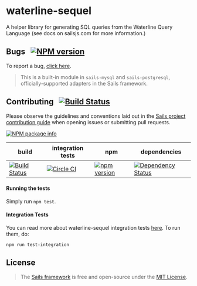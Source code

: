 # waterline-sequel

A helper library for generating SQL queries from the Waterline Query Language (see docs on sailsjs.com for more information.)


## Bugs &nbsp; [![NPM version](https://badge.fury.io/js/waterline-sequel.svg)](http://npmjs.com/package/waterline-sequel)

To report a bug, [click here](http://sailsjs.com/bugs).

> This is a built-in module in `sails-mysql` and `sails-postgresql`, officially-supported adapters in the Sails framework.

## Contributing &nbsp; [![Build Status](https://travis-ci.org/balderdashy/waterline-sequel.svg?branch=master)](https://travis-ci.org/balderdashy/waterline-sequel)

Please observe the guidelines and conventions laid out in the [Sails project contribution guide](http://sailsjs.com/contribute) when opening issues or submitting pull requests.

[![NPM package info](https://nodei.co/npm/waterline-sequel.png?downloads=true)](http://npmjs.com/package/waterline-sequel)


build | integration tests | npm | dependencies  |
------|-------------------|-----|---------------|
[![Build Status](https://travis-ci.org/balderdashy/waterline-sequel.svg?branch=master)](https://travis-ci.org/balderdashy/waterline-sequel) | [![Circle CI](https://img.shields.io/circleci/project/balderdashy/waterline-sequel/master.svg?style=shield)](https://circleci.com/gh/balderdashy/waterline-sequel/tree/master) | [![npm version](https://badge.fury.io/js/waterline-sequel.svg)](http://badge.fury.io/js/waterline-sequel) | [![Dependency Status](https://david-dm.org/balderdashy/waterline-sequel.svg)](https://david-dm.org/balderdashy/waterline-sequel)


#### Running the tests
Simply run `npm test`.


#### Integration Tests
You can read more about waterline-sequel integration tests [here](https://github.com/balderdashy/waterline-sequel/blob/master/test/integration/README.md). To run them, do:

```
npm run test-integration
```


## License

> The [Sails framework](http://sailsjs.com) is free and open-source under the [MIT License](http://sailsjs.com/license).

